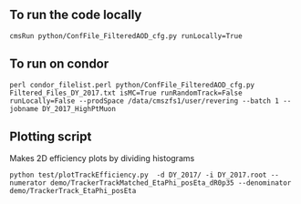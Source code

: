 ## To run the code locally
```
cmsRun python/ConfFile_FilteredAOD_cfg.py runLocally=True
```

## To run on condor
```
perl condor_filelist.perl python/ConfFile_FilteredAOD_cfg.py Filtered_Files_DY_2017.txt isMC=True runRandomTrack=False runLocally=False --prodSpace /data/cmszfs1/user/revering --batch 1 --jobname DY_2017_HighPtMuon
```


## Plotting script
Makes 2D efficiency plots by dividing histograms

```
python test/plotTrackEfficiency.py  -d DY_2017/ -i DY_2017.root --numerator demo/TrackerTrackMatched_EtaPhi_posEta_dR0p35 --denominator demo/TrackerTrack_EtaPhi_posEta
```
